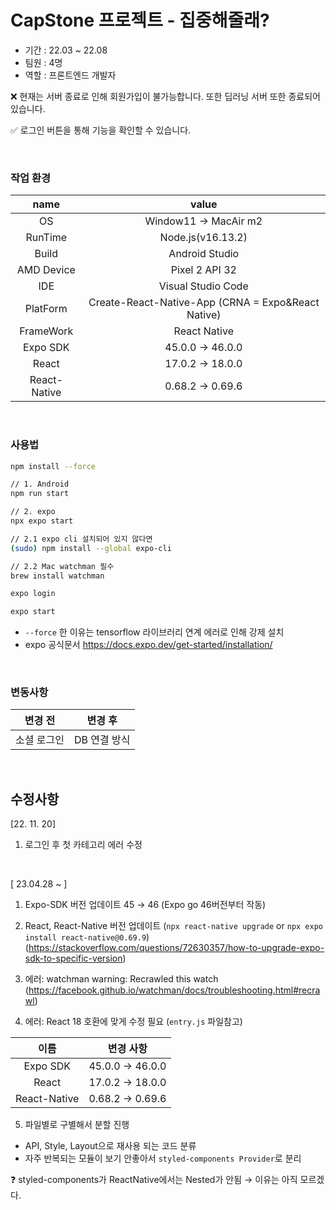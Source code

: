 # CapStone 프로젝트 - 집중해줄래?

- 기간 : 22.03 ~ 22.08
- 팀원 : 4명
- 역할 : 프론트엔드 개발자

❌ 현재는 서버 종료로 인해 회원가입이 불가능합니다. 또한 딥러닝 서버 또한 종료되어 있습니다.

✅ 로그인 버튼을 통해 기능을 확인할 수 있습니다.

<br>

### 작업 환경

|     name     |                       value                        |
| :----------: | :------------------------------------------------: |
|      OS      |                Window11 → MacAir m2                |
|   RunTime    |                 Node.js(v16.13.2)                  |
|    Build     |                   Android Studio                   |
|  AMD Device  |                   Pixel 2 API 32                   |
|     IDE      |                 Visual Studio Code                 |
|   PlatForm   | Create-React-Native-App (CRNA = Expo&React Native) |
|  FrameWork   |                    React Native                    |
|   Expo SDK   |                  45.0.0 → 46.0.0                   |
|    React     |                  17.0.2 → 18.0.0                   |
| React-Native |                  0.68.2 → 0.69.6                   |

<br>

### 사용법

```bash
npm install --force

// 1. Android
npm run start

// 2. expo
npx expo start

// 2.1 expo cli 설치되어 있지 않다면
(sudo) npm install --global expo-cli

// 2.2 Mac watchman 필수
brew install watchman

expo login

expo start
```

- `--force` 한 이유는 tensorflow 라이브러리 연계 에러로 인해 강제 설치
- expo 공식문서 https://docs.expo.dev/get-started/installation/

<br>

### 변동사항

|   변경 전   |   변경 후    |
| :---------: | :----------: |
| 소셜 로그인 | DB 연결 방식 |

<br>

## 수정사항

[22. 11. 20]

1. 로그인 후 첫 카테고리 에러 수정

<br>

[ 23.04.28 ~ ]

1. Expo-SDK 버전 업데이트 45 → 46 (Expo go 46버전부터 작동)

2. React, React-Native 버전 업데이트
   (`npx react-native upgrade` or `npx expo install react-native@0.69.9`)
   (https://stackoverflow.com/questions/72630357/how-to-upgrade-expo-sdk-to-specific-version)

3. 에러: watchman warning: Recrawled this watch
   (https://facebook.github.io/watchman/docs/troubleshooting.html#recrawl)

4. 에러: React 18 호환에 맞게 수정 필요
   (`entry.js` 파일참고)

|     이름     |    변경 사항    |
| :----------: | :-------------: |
|   Expo SDK   | 45.0.0 → 46.0.0 |
|    React     | 17.0.2 → 18.0.0 |
| React-Native | 0.68.2 → 0.69.6 |

5. 파일별로 구별해서 분할 진행

- API, Style, Layout으로 재사용 되는 코드 분류
- 자주 반복되는 모듈이 보기 안좋아서 `styled-components Provider`로 분리

❓ styled-components가 ReactNative에서는 Nested가 안됨 → 이유는 아직 모르겠다.

<br>
